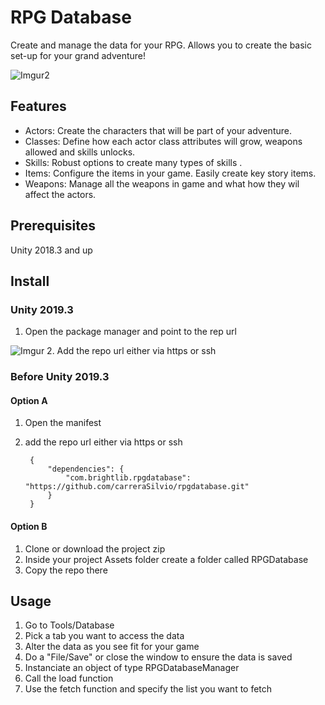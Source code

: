 # RPG Database
Create and manage the data for your RPG. Allows you to create the basic set-up for your grand adventure!

![Imgur2](https://i.imgur.com/9QZj5uc.gif)

## Features
* Actors: Create the characters that will be part of your adventure.
* Classes: Define how each actor class attributes will grow, weapons allowed and skills unlocks.
* Skills: Robust options to create many types of skills .
* Items: Configure the items in your game. Easily create key story items.
* Weapons: Manage all the weapons in game and what how they wil affect the actors.

## Prerequisites
Unity 2018.3 and up

## Install

### Unity 2019.3
1. Open the package manager and point to the rep url

![Imgur](https://i.imgur.com/iYGgINz.png)
2. Add the repo url either via https or ssh

### Before Unity 2019.3

#### Option A
1. Open the manifest
2. add the repo url either via https or ssh

		{
    		"dependencies": {
        		"com.brightlib.rpgdatabase": "https://github.com/carreraSilvio/rpgdatabase.git"
    		}
		}

#### Option B
1. Clone or download the project zip
2. Inside your project Assets folder create a folder called RPGDatabase
3. Copy the repo there

## Usage
1. Go to Tools/Database
2. Pick a tab you want to access the data
3. Alter the data as you see fit for your game
4. Do a "File/Save" or close the window to ensure the data is saved
5. Instanciate an object of type RPGDatabaseManager
6. Call the load function
7. Use the fetch function and specify the list you want to fetch